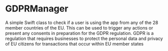 # GDPRManager
A simple Swift class to check if a user is using the app from any of the 28 member countries of the EU.  This can be used to trigger any actions or present any consents in preparation for the GDPR regulation. GDPR is a regulation that requires businesses to protect the personal data and privacy of EU citizens for transactions that occur within EU member states 
